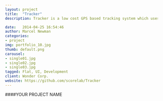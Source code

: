 ```yaml
---
layout: project
title:  "Tracker"
description: Tracker is a low cost GPS based tracking system which uses android devices to track and collect data.

date:   2014-04-25 16:54:46
author: Marcel Newman
categories:
- project
img: portfolio_10.jpg
thumb: default.png
carousel:
- single01.jpg
- single02.jpg
- single03.jpg
tagged: Flat, UI, Development
client: Wonder Corp.
website: https://github.com/scorelab/Tracker
---
```

####YOUR PROJECT NAME
